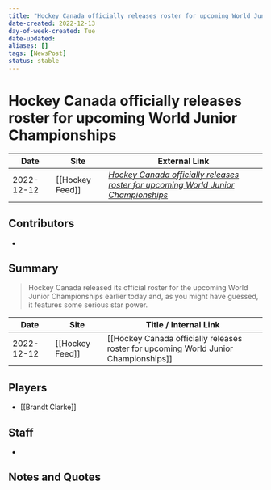 ```yaml
---
title: "Hockey Canada officially releases roster for upcoming World Junior Championships"
date-created: 2022-12-13
day-of-week-created: Tue
date-updated: 
aliases: []
tags: [NewsPost]
status: stable
---
```


# Hockey Canada officially releases roster for upcoming World Junior Championships

| Date       | Site            | External Link                                                                                                                                                                                              |
| ---------- | --------------- | ---------------------------------------------------------------------------------------------------------------------------------------------------------------------------------------------------------- |
| 2022-12-12 | [[Hockey Feed]] | [*Hockey Canada officially releases roster for upcoming World Junior Championships*](https://www.hockeyfeed.com/nhl-news/hockey-canada-officially-releases-roster-for-upcoming-world-junior-championships) |

## Contributors
- 

## Summary
> Hockey Canada released its official roster for the upcoming World Junior Championships earlier today and, as you might have guessed, it features some serious star power.

| Date       | Site            | Title / Internal Link                                                                |
| ---------- | --------------- | ------------------------------------------------------------------------------------ |
| 2022-12-12 | [[Hockey Feed]] | [[Hockey Canada officially releases roster for upcoming World Junior Championships]] |

## Players
- [[Brandt Clarke]]

## Staff
- 

## Notes and Quotes

